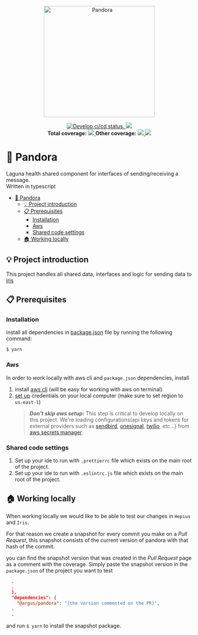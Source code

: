 <p align="center">
  <a href="https://en.wikipedia.org/wiki/Pandora" target="blank"><img src="https://scontent.ftlv5-1.fna.fbcdn.net/v/t1.18169-9/179609_492473770810335_233997892_n.jpg?_nc_cat=102&ccb=1-5&_nc_sid=cdbe9c&_nc_ohc=he4zXYw2UdoAX9EviCJ&_nc_ht=scontent.ftlv5-1.fna&oh=463b5640a4781c5c13583791fab8d2a5&oe=61A967A1" width="300" alt="Pandora" /></a>
</p>

<p align="center">
  <a href="https://github.com/LagunaHealth/pandora/actions?query=branch%3Amaster">
    <img src="https://github.com/LagunaHealth/pandora/workflows/Pandora/badge.svg" alt="Develop ci/cd status." />
  </a>
  <a href="https://github.com/LagunaHealth/pandora/contributors" alt="Contributors">
    <img src="https://img.shields.io/github/contributors/badges/shields" />
  </a> <br/>
  <b>Total coverage:</b>
  <a href="https://laguna-health-coverage.s3.amazonaws.com/pandora/master/lcov-report/index.html" alt="lines">
    <img src="https://laguna-health-coverage.s3.amazonaws.com/pandora/master/badge-lines.svg?branch=master" />
  </a>
  <b>Other coverage:</b>
  <a href="https://laguna-health-coverage.s3.amazonaws.com/pandora/master/lcov-report/index.html" alt="functions">
    <img src="https://laguna-health-coverage.s3.amazonaws.com/pandora/master/badge-functions.svg?branch=master" />
  </a>
  <a href="https://laguna-health-coverage.s3.amazonaws.com/pandora/master/lcov-report/index.html" alt="statements">
    <img src="https://laguna-health-coverage.s3.amazonaws.com/pandora/master/badge-statements.svg?branch=master" />
  </a>
</p>

# 📨 Pandora

Laguna health shared component for interfaces of sending/receiving a message.
<br/>Written in typescript

- [📨 Pandora](#-pandora)
  - [💡 Project introduction](#-project-introduction)
  - [📋 Prerequisites](#-prerequisites)
    - [Installation](#installation)
    - [Aws](#aws)
    - [Shared code settings](#shared-code-settings)
  - [🏠 Working locally](#-working-locally)

## 💡 Project introduction

This project handles all shared data, interfaces and logic for sending data to [iris](https://github.com/LagunaHealth/iris)

## 📋 Prerequisites

### Installation

install all dependencies in [package.json](./package.json) file by running the following command:

```bash
$ yarn
```

### Aws

In order to work locally with aws cli and `package.json` dependencies, install

1. install [aws cli](https://docs.aws.amazon.com/cli/latest/userguide/install-cliv2-mac.html) (will be easy for working with aws on terminal)
2. [set up](https://docs.aws.amazon.com/sdk-for-java/v1/developer-guide/setup-credentials.html) credentials on your local computer (make sure to set region to `us-east-1`)
   > **_Don't skip aws setup:_** This step is critical to develop locally on this project.
   > We're loading configurations(api keys and tokens for external providers such as
   > [sendbird](https://sendbird.com), [onesignal](https://onesignal.com), [twilio](https://www.twilio.com), etc...)
   > from [aws secrets manager](https://aws.amazon.com/secrets-manager/).

### Shared code settings

1. Set up your ide to run with `.prettierrc` file which exists on the main root of the project.
2. Set up your ide to run with `.eslintrc.js` file which exists on the main root of the project.

## 🏠 Working locally

When working locally we would like to be able to test our changes in `Hepius` and `Iris`.

For that reason we create a snapshot for every commit you make on a _Pull Request_, this snapshot consists of the current version of pandora with that hash of the commit.

you can find the snapshot version that was created in the _Pull Request_ page as a comment with the coverage. Simply paste the snapshot version in the `package.json` of the project you want to test

```json
  .
  .
  },
  "dependencies": {
    "@argus/pandora": "[the version commented on the PR]",
  .
  .
```

and run `$ yarn` to install the snapshot package.
